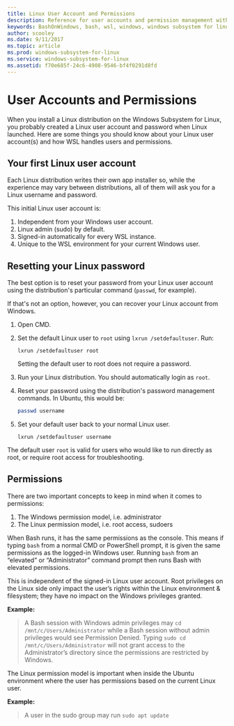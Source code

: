```yaml
---
title: Linux User Account and Permissions
description: Reference for user accounts and permission management with the Windows Subsystem for Linux.
keywords: BashOnWindows, bash, wsl, windows, windows subsystem for linux, windowssubsystem, ubuntu, user accounts
author: scooley
ms.date: 9/11/2017
ms.topic: article
ms.prod: windows-subsystem-for-linux
ms.service: windows-subsystem-for-linux
ms.assetid: f70e685f-24c6-4908-9546-bf4f0291d8fd
---
```


# User Accounts and Permissions

When you install a Linux distribution on the Windows Subsystem for Linux, you probably created a Linux user account and password when Linux launched.  Here are some things you should know about your Linux user account(s) and how WSL handles users and permissions.

## Your first Linux user account
Each Linux distribution writes their own app installer so, while the experience may vary between distributions, all of them will ask you for a Linux username and password.

This initial Linux user account is:

1. Independent from your Windows user account.
1. Linux admin (sudo) by default.
1. Signed-in automatically for every WSL instance.
1. Unique to the WSL environment for your current Windows user.

## Resetting your Linux password
The best option is to reset your password from your Linux user account using the distribution's particular command (`passwd`, for example).

If that's not an option, however, you can recover your Linux account from Windows.

1. Open CMD.
1. Set the default Linux user to `root` using `lxrun /setdefaultuser`.  Run:  
    
    ``` CMD
    lxrun /setdefaultuser root
    ```
    
    Setting the default user to root does not require a password.

1. Run your Linux distribution.  You should automatically login as `root`.
1. Reset your password using the distribution's password management commands.  In Ubuntu, this would be:

    ``` BASH
    passwd username
    ```

1. Set your default user back to your normal Linux user.
    ``` CMD
    lxrun /setdefaultuser username
    ```

The default user `root` is valid for users who would like to run directly as root, or require root access for troubleshooting.  

## Permissions
There are two important concepts to keep in mind when it comes to permissions:

1. The Windows permission model, i.e. administrator
2. The Linux permission model, i.e. root access, sudoers

When Bash runs, it has the same permissions as the console.  This means if typing `bash` from a normal CMD or PowerShell prompt, it is given the same permissions as the logged-in Windows user.  Running `bash` from an “elevated” or “Administrator” command prompt then runs Bash with elevated permissions.

This is independent of the signed-in Linux user account.  Root privileges on the Linux side only impact the user’s rights within the Linux environment & filesystem; they have no impact on the Windows privileges granted.

**Example:**  
> A Bash session with Windows admin privileges may `cd /mnt/c/Users/Administrator` while a Bash session without admin privileges would see Permission Denied.
> Typing `sudo cd /mnt/c/Users/Administrator` will not grant access to the Administrator’s directory since the permissions are restricted by Windows.

The Linux permission model is important when inside the Ubuntu environment where the user has permissions based on the current Linux user.

**Example:**
> A user in the sudo group may run `sudo apt update`
